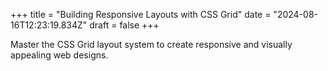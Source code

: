 +++
title = "Building Responsive Layouts with CSS Grid"
date = "2024-08-16T12:23:19.834Z"
draft = false
+++

  Master the CSS Grid layout system to create responsive and visually appealing web designs.
        